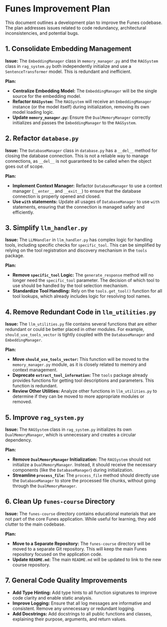 
# Funes Improvement Plan

This document outlines a development plan to improve the Funes codebase. The plan addresses issues related to code redundancy, architectural inconsistencies, and potential bugs.

## 1. Consolidate Embedding Management

**Issue:** The `EmbeddingManager` class in `memory_manager.py` and the `RAGSystem` class in `rag_system.py` both independently initialize and use a `SentenceTransformer` model. This is redundant and inefficient.

**Plan:**
- **Centralize Embedding Model:** The `EmbeddingManager` will be the single source for the embedding model.
- **Refactor `RAGSystem`:** The `RAGSystem` will receive an `EmbeddingManager` instance (or the model itself) during initialization, removing its own model loading logic.
- **Update `memory_manager.py`:** Ensure the `DualMemoryManager` correctly initializes and passes the `EmbeddingManager` to the `RAGSystem`.

## 2. Refactor `database.py`

**Issue:** The `DatabaseManager` class in `database.py` has a `__del__` method for closing the database connection. This is not a reliable way to manage connections, as `__del__` is not guaranteed to be called when the object goes out of scope.

**Plan:**
- **Implement Context Manager:** Refactor `DatabaseManager` to use a context manager (`__enter__` and `__exit__`) to ensure that the database connection is properly opened and closed.
- **Use `with` statements:** Update all usages of `DatabaseManager` to use `with` statements, ensuring that the connection is managed safely and efficiently.

## 3. Simplify `llm_handler.py`

**Issue:** The `LLMHandler` in `llm_handler.py` has complex logic for handling tools, including specific checks for `specific_tool`. This can be simplified by relying on the tool registration and discovery mechanism in the `tools` package.

**Plan:**
- **Remove `specific_tool` Logic:** The `generate_response` method will no longer need the `specific_tool` parameter. The decision of which tool to use should be handled by the tool selection mechanism.
- **Standardize Tool Handling:** Rely on the `tools.get_tool()` function for all tool lookups, which already includes logic for resolving tool names.

## 4. Remove Redundant Code in `llm_utilities.py`

**Issue:** The `llm_utilities.py` file contains several functions that are either redundant or could be better placed in other modules. For example, `should_use_tools_vector` is tightly coupled with the `DatabaseManager` and `EmbeddingManager`.

**Plan:**
- **Move `should_use_tools_vector`:** This function will be moved to the `memory_manager.py` module, as it is closely related to memory and context management.
- **Deprecate `extract_tool_information`:** The `tools` package already provides functions for getting tool descriptions and parameters. This function is redundant.
- **Review Other Utilities:** Analyze other functions in `llm_utilities.py` to determine if they can be moved to more appropriate modules or removed.

## 5. Improve `rag_system.py`

**Issue:** The `RAGSystem` class in `rag_system.py` initializes its own `DualMemoryManager`, which is unnecessary and creates a circular dependency.

**Plan:**
- **Remove `DualMemoryManager` Initialization:** The `RAGSystem` should not initialize a `DualMemoryManager`. Instead, it should receive the necessary components (like the `DatabaseManager`) during initialization.
- **Streamline `process_file`:** The `process_file` method should directly use the `DatabaseManager` to store the processed file chunks, without going through the `DualMemoryManager`.

## 6. Clean Up `funes-course` Directory

**Issue:** The `funes-course` directory contains educational materials that are not part of the core Funes application. While useful for learning, they add clutter to the main codebase.

**Plan:**
- **Move to a Separate Repository:** The `funes-course` directory will be moved to a separate Git repository. This will keep the main Funes repository focused on the application code.
- **Update `README.md`:** The main `README.md` will be updated to link to the new course repository.

## 7. General Code Quality Improvements

- **Add Type Hinting:** Add type hints to all function signatures to improve code clarity and enable static analysis.
- **Improve Logging:** Ensure that all log messages are informative and consistent. Remove any unnecessary or redundant logging.
- **Add Docstrings:** Add docstrings to all public functions and classes, explaining their purpose, arguments, and return values.
